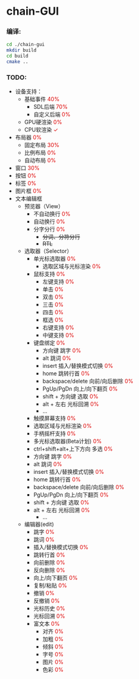 # chain-GUI
### 编译:
``` sh
cd ./chain-gui
mkdir build
cd build
cmake ..
```

### TODO:   
- 设备支持：
  - 基础事件 <font color="#dd0000">40%</font> 
    - SDL后端 <font color="#dd0000">70%</font>
    - 自定义后端 <font color="#dd0000">0%</font>
  - GPU硬渲染 <font color="#dd0000">0%</font>
  - CPU软渲染 <font color="#dd0000">✓</font>
- 布局器  <font color="#dd0000">0%</font>
  - 固定布局  <font color="#dd0000">30%</font>
  - 比例布局 <font color="#dd0000">0%</font>
  - 自动布局 <font color="#dd0000">0%</font>
- 窗口 <font color="#dd0000">30%</font>
- 按钮 <font color="#dd0000">0%</font>
- 标签 <font color="#dd0000">0%</font>
- 图片框 <font color="#dd0000">0%</font>
- 文本编辑框
  - 预览器（View） 
    - 不自动换行 <font color="#dd0000">0%</font> 
    - 自动换行 <font color="#dd0000">0%</font>
    - 分字分行 <font color="#dd0000">0%</font>
      - ~~分词、分符分行~~
      - ~~RTL~~
  - 选取器（Selector） 
    - 单光标选取器 <font color="#dd0000">0%</font> 
      - 选取区域与光标渲染 <font color="#dd0000">0%</font> 
    - 鼠标支持 <font color="#dd0000">0%</font> 
      - 左键支持 <font color="#dd0000">0%</font> 
      - 单击 <font color="#dd0000">0%</font> 
      - 双击 <font color="#dd0000">0%</font> 
      - 三击 <font color="#dd0000">0%</font> 
      - 四击 <font color="#dd0000">0%</font> 
      - 框选 <font color="#dd0000">0%</font> 
      - 右键支持 <font color="#dd0000">0%</font> 
      - 中键支持 <font color="#dd0000">0%</font>
    - 键盘绑定 <font color="#dd0000">0%</font> 
      - 方向键 跳字 <font color="#dd0000">0%</font> 
      - alt 跳词 <font color="#dd0000">0%</font> 
      - insert 插入/替换模式切换 <font color="#dd0000">0%</font> 
      - home 跳转行首 <font color="#dd0000">0%</font> 
      - backspace/delete 向前/向后删除 <font color="#dd0000">0%</font> 
      - PgUp/PgDn 向上/向下翻页 <font color="#dd0000">0%</font> 
      - shift + 方向键 选取 <font color="#dd0000">0%</font> 
      - alt + 左右 光标回溯 <font color="#dd0000">0%</font> 
      - ...
    - 触摸屏幕支持 <font color="#dd0000">0%</font> 
    - 选取区域与光标渲染 <font color="#dd0000">0%</font> 
    - 手柄摇杆支持 <font color="#dd0000">0%</font> 
    - 多光标选取器(Beta计划) <font color="#dd0000">0%</font> 
    - ctrl+shift+alt+上下方向 多选 <font color="#dd0000">0%</font> 
    - 方向键 跳字 <font color="#dd0000">0%</font> 
    - alt 跳词 <font color="#dd0000">0%</font> 
    - insert 插入/替换模式切换 <font color="#dd0000">0%</font> 
    - home 跳转行首 <font color="#dd0000">0%</font> 
    - backspace/delete 向前/向后删除 <font color="#dd0000">0%</font> 
    - PgUp/PgDn 向上/向下翻页 <font color="#dd0000">0%</font> 
    - shift + 方向键 选取 <font color="#dd0000">0%</font> 
    - alt + 左右 光标回溯 <font color="#dd0000">0%</font> 
      - ...
  - 编辑器(edit)
    - 跳字 <font color="#dd0000">0%</font> 
    - 跳词 <font color="#dd0000">0%</font> 
    - 插入/替换模式切换 <font color="#dd0000">0%</font> 
    - 跳转行首 <font color="#dd0000">0%</font> 
    - 向前删除 <font color="#dd0000">0%</font> 
    - 反向删除 <font color="#dd0000">0%</font> 
    - 向上/向下翻页 <font color="#dd0000">0%</font> 
    - 复制/粘贴 <font color="#dd0000">0%</font> 
    - 撤销 <font color="#dd0000">0%</font> 
    - 反撤销 <font color="#dd0000">0%</font> 
    - 光标历史 <font color="#dd0000">0%</font> 
    - 光标回溯 <font color="#dd0000">0%</font> 
    - 富文本 <font color="#dd0000">0%</font> 
      - 对齐 <font color="#dd0000">0%</font> 
      - 加粗 <font color="#dd0000">0%</font> 
      - 倾斜 <font color="#dd0000">0%</font> 
      - 字号 <font color="#dd0000">0%</font> 
      - 图片 <font color="#dd0000">0%</font> 
      - 色彩 <font color="#dd0000">0%</font>